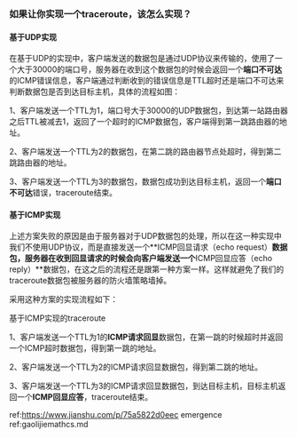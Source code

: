 ### 如果让你实现一个traceroute，该怎么实现？

#### 基于UDP实现

在基于UDP的实现中，客户端发送的数据包是通过UDP协议来传输的，使用了一个大于30000的端口号，服务器在收到这个数据包的时候会返回一个**端口不可达**的ICMP错误信息，客户端通过判断收到的错误信息是TTL超时还是端口不可达来判断数据包是否到达目标主机，具体的流程如图：

1、客户端发送一个TTL为1，端口号大于30000的UDP数据包，到达第一站路由器之后TTL被减去1，返回了一个超时的ICMP数据包，客户端得到第一跳路由器的地址。

2、客户端发送一个TTL为2的数据包，在第二跳的路由器节点处超时，得到第二跳路由器的地址。

3、客户端发送一个TTL为3的数据包，数据包成功到达目标主机，返回一个**端口不可达**错误，traceroute结束。

#### 基于ICMP实现

上述方案失败的原因是由于服务器对于UDP数据包的处理，所以在这一种实现中我们不使用UDP协议，而是直接发送一个**ICMP回显请求（echo request）**数据包，服务器在收到回显请求的时候会向客户端发送一个**ICMP回显应答（echo reply）**数据包，在这之后的流程还是跟第一种方案一样。这样就避免了我们的traceroute数据包被服务器的防火墙策略墙掉。

采用这种方案的实现流程如下：

基于ICMP实现的traceroute

1、客户端发送一个TTL为1的**ICMP请求回显**数据包，在第一跳的时候超时并返回一个ICMP超时数据包，得到第一跳的地址。

2、客户端发送一个TTL为2的ICMP请求回显数据包，得到第二跳的地址。

3、客户端发送一个TTL为3的ICMP请求回显数据包，到达目标主机，目标主机返回一个**ICMP回显应答**，traceroute结束。



ref:https://www.jianshu.com/p/75a5822d0eec
emergence ref:gaolijiemathcs.md

